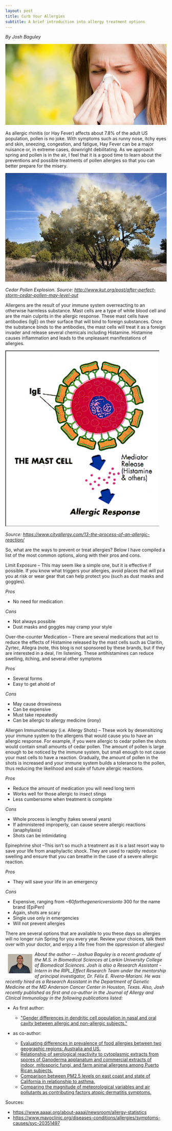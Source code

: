 ```yaml
---
layout: post
title: Curb Your Allergies
subtitle: A brief introduction into allergy treatment options
---
```


*By Josh Baguley*


<img src="/img/allergy1.png" alt="Allergic Rhinitis" class="inline"/>

As allergic rhinitis (or Hay Fever) affects about 7.8% of the adult US population, pollen is no joke. With symptoms such as runny nose, itchy eyes and skin, sneezing, congestion, and fatigue, Hay Fever can be a major nuisance or, in extreme cases, downright debilitating. As we approach spring and pollen is in the air, I feel that it is a good time to learn about the preventions and possible treatments of pollen allergies so that you can better prepare for the misery. 

<img src="/img/allergy2.png" alt="Pollen Explosion" class="inline"/>

*Cedar Pollen Explosion. Source: http://www.kut.org/post/after-perfect-storm-cedar-pollen-may-level-out*

Allergens are the result of your immune system overreacting to an otherwise harmless substance. Mast cells are a type of white blood cell and are the main culprits in the allergic response. These mast cells have antibodies (IgE) on their surface that will bind to foreign substances. Once the substance binds to the antibodies, the mast cells will treat it as a foreign invader and release several chemicals including Histamine. Histamine causes inflammation and leads to the unpleasant manifestations of allergies.

<img src="/img/allergy3.png" alt="Mast Cells Degranulation" class="inline"/>

*Source: https://www.cityallergy.com/13-the-process-of-an-allergic-reaction/*

So, what are the ways to prevent or treat allergies? Below I have compiled a list of the most common options, along with their pros and cons. 

Limit Exposure – This may seem like a simple one, but it is effective if possible. If you know what triggers your allergies, avoid places that will put you at risk or wear gear that can help protect you (such as dust masks and goggles). 

*Pros* 
- No need for medication

*Cons* 
- Not always possible
- Dust masks and goggles may cramp your style

Over-the-counter Medication – There are several medications that act to reduce the effects of Histamine released by the mast cells such as Claritin, Zyrtec, Allegra (note, this blog is not sponsored by these brands, but if they are interested in a deal, I’m listening. These antihistamines can reduce swelling, itching, and several other symptoms

*Pros*
- Several forms
- Easy to get ahold of

*Cons*
- May cause drowsiness
- Can be expensive
- Must take repeatedly
- Can be allergic to allergy medicine (irony)

Allergen Immunotherapy (i.e. Allergy Shots) – These work by desensitizing your immune system to the allergens that would cause you to have an allergic response. For example, if you were allergic to cedar pollen the shots would contain small amounts of cedar pollen. The amount of pollen is large enough to be noticed by the immune system, but small enough to not cause your mast cells to have a reaction. Gradually, the amount of pollen in the shots is increased and your immune system builds a tolerance to the pollen, thus reducing the likelihood and scale of future allergic reactions. 

*Pros*
- Reduce the amount of medication you will need long term
- Works well for those allergic to insect stings
- Less cumbersome when treatment is complete

*Cons*
- Whole process is lengthy (takes several years)
- If administered improperly, can cause severe allergic reactions (anaphylaxis)
- Shots can be intimidating

Epinephrine shot –This isn’t so much a treatment as it is a last resort way to save your life from anaphylactic shock. They are used to rapidly reduce swelling and ensure that you can breathe in the case of a severe allergic reaction.

*Pros*
- They will save your life in an emergency

*Cons*
- Expensive, ranging from ~$60 for the generic version to ~$300 for the name brand (EpiPen)
- Again, shots are scary
- Single use only in emergencies
- Will not prevent allergies

There are several options that are available to you these days so allergies will no longer ruin Spring for you every year. Review your choices, talk them over with your doctor, and enjoy a life free from the oppression of allergies!

<img src="/img/Joshua.jpeg" alt="Joshua Baguley" align="left" style="width: 15%; height: 15%; margin:8px">
<p><i>About the author -- Joshua Baguley is a recent graduate of the M.S. in Biomedical Sciences at Larkin University College of Biomedical Sciences. Josh is also a Research Assistant - Intern in the RIPL_Effect Research Team under the mentorship of principal investigator, Dr. Félix E. Rivera-Mariani. He was recently hired as a Research Assistant in the Department of Genetic Medicine at the MD Anderson Cancer Center in Houston, Texas. Also, Josh recently published as first and co-author in the Journal of Allergy and Clinical Immunology in the following publications listed:</i></p>

- As first author: 
	+ <a href="https://www.jacionline.org/article/S0091-6749(18)32438-2/fulltext" target="_blank">"Gender differences in dendritic cell population in nasal and oral cavity between allergic and non-allergic subjects."</a>
	
- as co-author:
	+ <a href="https://www.jacionline.org/article/S0091-6749(18)32560-0/fulltext" target="_blank">Evaluating differences in prevalence of food allergies between two geographic regions: Australia and US.</a>
	+ <a href="https://www.jacionline.org/article/S0091-6749(18)32659-9/fulltext" target="_blank">Relationship of serological reactivity to cytoplasmic extracts from spores of Ganoderma applanatum and commercial extracts of indoor, mitosporic fungi, and farm animal allergens among Puerto Rican subjects.</a>
	+ <a href="https://www.jacionline.org/article/S0091-6749(18)31817-7/fulltext" target="_blank">Comparison between PM2.5 levels on east coast and state of California in relationship to asthma.</a>
	+ <a href="https://www.jacionline.org/article/S0091-6749(18)32560-0/fulltext" target="_blank">Comparing the magnitude of meteorological variables and air pollutants as contributing factors atopic dermatitis symptoms.</a>


Sources:

- https://www.aaaai.org/about-aaaai/newsroom/allergy-statistics
- https://www.mayoclinic.org/diseases-conditions/allergies/symptoms-causes/syc-20351497
